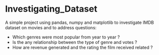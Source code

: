 # Investigating_Dataset
A simple project using pandas, numpy and matplotlib to investigate IMDB dataset on movies and to address questions:
* Which genres were most popular from year to year ?
* Is the any relationship between the type of genre and votes ?
* How are revenue generated and the rating the film received related ?
